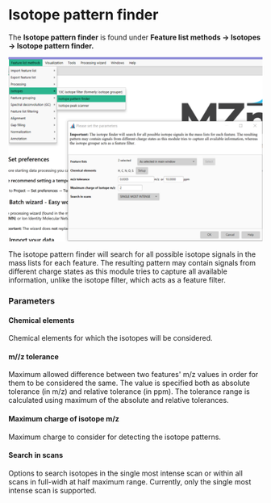 # Isotope pattern finder

The **Isotope pattern finder** is found under **Feature list methods → Isotopes → Isotope pattern finder.**

![](isotope_pattern_finder.png)

The isotope pattern finder will search for all possible isotope signals in the mass lists for each feature. The resulting pattern may contain signals from different charge states as this module tries to capture all available information, unlike the isotope filter, which acts as a feature filter.


### Parameters

#### Chemical elements
Chemical elements for which the isotopes will be considered. 

#### m//z tolerance
Maximum allowed difference between two features' m/z values in order for them to be considered the same. The value is specified both as absolute tolerance (in m/z) and relative tolerance (in ppm). The tolerance range is calculated using maximum of the absolute and relative tolerances.

#### Maximum charge of isotope m/z
Maximum charge to consider for detecting the isotope patterns.

#### Search in scans
Options to search isotopes in the single most intense scan or within all scans in full-widh at half maximum range. Currently, only the single most intense scan is supported.